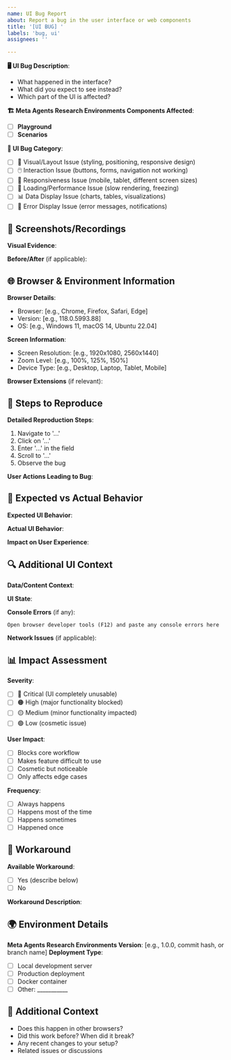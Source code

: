 ```yaml
---
name: UI Bug Report
about: Report a bug in the user interface or web components
title: '[UI BUG] '
labels: 'bug, ui'
assignees: ''

---
```


**🖥️ UI Bug Description**:
<!-- Clearly describe what the UI bug is -->
- What happened in the interface?
- What did you expect to see instead?
- Which part of the UI is affected?

**🏗️ Meta Agents Research Environments Components Affected**:
<!-- Check all UI components where the bug occurs -->
- [ ] **Playground**
- [ ] **Scenarios**

**🎯 UI Bug Category**:
<!-- Check the primary category for this UI bug -->
- [ ] 🎨 Visual/Layout Issue (styling, positioning, responsive design)
- [ ] 🖱️ Interaction Issue (buttons, forms, navigation not working)
- [ ] 📱 Responsiveness Issue (mobile, tablet, different screen sizes)
- [ ] 🔄 Loading/Performance Issue (slow rendering, freezing)
- [ ] 📊 Data Display Issue (charts, tables, visualizations)
- [ ] 🚨 Error Display Issue (error messages, notifications)

## 📸 Screenshots/Recordings
**Visual Evidence**:
<!-- Please attach screenshots or screen recordings showing the issue -->
<!-- Drag and drop images here or use the attachment button -->

**Before/After** (if applicable):
<!-- If you know what it should look like, show the expected vs actual -->

## 🌐 Browser & Environment Information
**Browser Details**:
- Browser: [e.g., Chrome, Firefox, Safari, Edge]
- Version: [e.g., 118.0.5993.88]
- OS: [e.g., Windows 11, macOS 14, Ubuntu 22.04]

**Screen Information**:
- Screen Resolution: [e.g., 1920x1080, 2560x1440]
- Zoom Level: [e.g., 100%, 125%, 150%]
- Device Type: [e.g., Desktop, Laptop, Tablet, Mobile]

**Browser Extensions** (if relevant):
<!-- List any browser extensions that might interfere -->

## 🔄 Steps to Reproduce
**Detailed Reproduction Steps**:
1. Navigate to '...'
2. Click on '...'
3. Enter '...' in the field
4. Scroll to '...'
5. Observe the bug

**User Actions Leading to Bug**:
<!-- What were you trying to accomplish? -->

## 🎯 Expected vs Actual Behavior
**Expected UI Behavior**:
<!-- Describe what the UI should do or look like -->

**Actual UI Behavior**:
<!-- Describe what actually happened -->

**Impact on User Experience**:
<!-- How does this affect your ability to use the application? -->

## 🔍 Additional UI Context
**Data/Content Context**:
<!-- What data was being displayed? Any specific scenarios, agents, or environments? -->

**UI State**:
<!-- Were there any specific settings, filters, or modes active? -->

**Console Errors** (if any):
```
Open browser developer tools (F12) and paste any console errors here
```

**Network Issues** (if applicable):
<!-- Any failed network requests visible in browser dev tools? -->

## 📊 Impact Assessment
**Severity**:
- [ ] 🔴 Critical (UI completely unusable)
- [ ] 🟠 High (major functionality blocked)
- [ ] 🟡 Medium (minor functionality impacted)
- [ ] 🟢 Low (cosmetic issue)

**User Impact**:
- [ ] Blocks core workflow
- [ ] Makes feature difficult to use
- [ ] Cosmetic but noticeable
- [ ] Only affects edge cases

**Frequency**:
- [ ] Always happens
- [ ] Happens most of the time
- [ ] Happens sometimes
- [ ] Happened once

## 🔧 Workaround
**Available Workaround**:
- [ ] Yes (describe below)
- [ ] No

**Workaround Description**:
<!-- If you found a way to work around this UI issue, please describe it -->

## 🌍 Environment Details
**Meta Agents Research Environments Version**: [e.g., 1.0.0, commit hash, or branch name]
**Deployment Type**:
- [ ] Local development server
- [ ] Production deployment
- [ ] Docker container
- [ ] Other: ___________

## 📎 Additional Context
<!-- Any other information that might be helpful -->
- Does this happen in other browsers?
- Did this work before? When did it break?
- Any recent changes to your setup?
- Related issues or discussions
